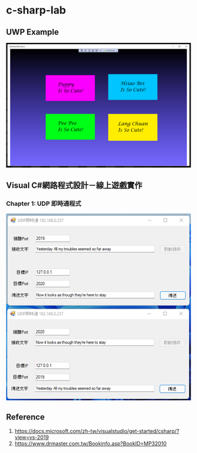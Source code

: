# c-sharp-lab

## UWP Example

![puppy-love.PNG](Screenshots/puppy-love.PNG "Puppy Love Application")

## Visual C#網路程式設計－線上遊戲實作

### Chapter 1: UDP 即時通程式

![ex1-1.PNG](Screenshots/ex1-1.png "Ch1")

## Reference

1. https://docs.microsoft.com/zh-tw/visualstudio/get-started/csharp/?view=vs-2019
2. https://www.drmaster.com.tw/Bookinfo.asp?BookID=MP32010
